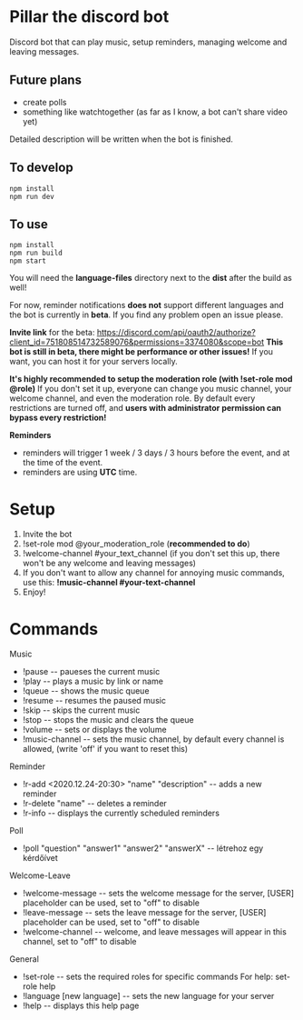 # Pillar the discord bot

Discord bot that can play music, setup reminders, managing welcome and leaving messages.

## Future plans

- create polls
- something like watchtogether (as far as I know, a bot can't share video yet)

Detailed description will be written when the bot is finished.

## To develop

```
npm install
npm run dev
```

## To use

```
npm install
npm run build
npm start
```

You will need the **language-files** directory next to the **dist** after the build as well!

For now, reminder notifications **does not** support different languages and the bot is currently in **beta**. If you find any problem open an issue please.

**Invite link** for the beta: https://discord.com/api/oauth2/authorize?client_id=751808514732589076&permissions=3374080&scope=bot
**This bot is still in beta, there might be performance or other issues!**
If you want, you can host it for your servers locally.

**It's highly recommended to setup the moderation role (with !set-role mod @role)** If you don't set it up, everyone can change you music channel, your welcome channel, and even the moderation role. By default every restrictions are turned off, and **users with administrator permission can bypass every restriction!**

**Reminders**
- reminders will trigger 1 week / 3 days / 3 hours before the event, and at the time of the event.
- reminders are using **UTC** time.

# Setup

1. Invite the bot
2. !set-role mod @your_moderation_role (**recommended to do**)
3. !welcome-channel #your_text_channel (if you don't set this up, there won't be any welcome and leaving messages)
4. If you don't want to allow any channel for annoying music commands, use this: **!music-channel #your-text-channel**
5. Enjoy!

# Commands

Music

- !pause -- paueses the current music
- !play <youtube link or name> -- plays a music by link or name
- !queue -- shows the music queue
- !resume -- resumes the paused music
- !skip -- skips the current music
- !stop -- stops the music and clears the queue
- !volume <number> -- sets or displays the volume
- !music-channel <text channel> -- sets the music channel, by default every channel is allowed, (write 'off' if you want to reset this)

Reminder

- !r-add <mention> <2020.12.24-20:30> "name" "description" -- adds a new reminder
- !r-delete "name" -- deletes a reminder
- !r-info -- displays the currently scheduled reminders
  
Poll
- !poll "question" "answer1" "answer2" "answerX" -- létrehoz egy kérdőívet

Welcome-Leave

- !welcome-message <message> -- sets the welcome message for the server, [USER] placeholder can be used, set to "off" to disable
- !leave-message <message> -- sets the leave message for the server, [USER] placeholder can be used, set to "off" to disable
- !welcome-channel <text channel> -- welcome, and leave messages will appear in this channel, set to "off" to disable

General

- !set-role <role type> <role> -- sets the required roles for specific commands
  For help: set-role help
- !language [new language] -- sets the new language for your server
- !help -- displays this help page
